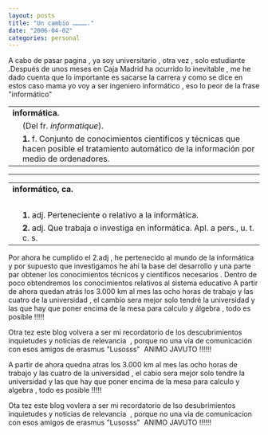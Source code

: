 ```yaml
---
layout: posts
title: "Un cambio …………."
date: "2006-04-02"
categories: personal
---
```


A cabo de pasar pagina , ya soy universitario , otra vez , solo estudiante .Después de unos meses en Caja Madrid ha ocurrido lo inevitable , me he dado cuenta que lo importante es sacarse la carrera y como se dice en estos caso mama yo voy a ser ingeniero informático , eso lo peor de la frase "informático"

<table border="0" cellpadding="3" cellspacing="3" width="100%"><tbody><tr><td colspan="3"><b>informática</b><b>.</b></td></tr><tr><td>&nbsp;</td><td>(Del <a title="francés o francesa">fr.</a> <i>informatique</i>).</td></tr><tr><td width="2%">&nbsp;</td><td><a name="0_1"></a><b>1.</b> <a class="eAbrv" title="nombre femenino">f.</a> Conjunto de conocimientos científicos y técnicas que hacen posible el tratamiento automático de la información por medio de ordenadores.</td></tr></tbody></table>

* * *

<table border="0" cellpadding="3" cellspacing="3" width="100%"><tbody><tr><td colspan="3"><b>informático</b><b>, ca</b><b>.</b></td></tr><tr><td>&nbsp;</td><td>&nbsp;</td></tr><tr><td width="2%">&nbsp;</td><td><a name="0_1"></a><b>1.</b> <a class="eAbrv" title="adjetivo">adj.</a> Perteneciente o relativo a la informática.</td></tr><tr><td width="2%">&nbsp;</td><td><a name="0_2"></a><b>2.</b> <a class="eAbrvNoEdit" title="adjetivo">adj.</a> Que trabaja o investiga en informática. Apl. a pers., <a class="eAbrv" title="usado también como sustantivo">u. t. c. s.</a></td></tr></tbody></table>

Por ahora he cumplido el 2.adj , he pertenecido al mundo de la informática   y por supuesto que investigamos he ahí la base del desarrollo y una parte par obtener los conocimientos técnicos y científicos necesarios . Dentro de poco obtendremos los conocimientos relativos al sistema educativo A partir de ahora quedan atrás los 3.000 km al mes las ocho horas de trabajo y las cuatro de la universidad , el cambio sera mejor solo tendré la universidad y las que hay que poner encima de la mesa para calculo y álgebra , todo es posible !!!!! 

Otra tez este blog volvera a ser mi recordatorio de los descubrimientos inquietudes y noticias de relevancia  , porque no una vía de comunicación con esos amigos de erasmus "Lusosss"  ANIMO JAVUTO !!!!!!

  
A partir de ahora quedna atras los 3.000 km al mes las ocho horas de trabajo y las cuatro de la universidad , el cabio sera mejor solo tendre la universidad y las que hay que poner encima de la mesa para calculo y algebra , todo es posible !!!!! 

Ota tez este blog vovlera a ser mi recordatorio de lso desubrimientos inquietudes y noticias de relevancia  , porque no una via de comunicacion con esos amigos de erasmus "Lusosss"  ANIMO JAVUTO !!!!!!
